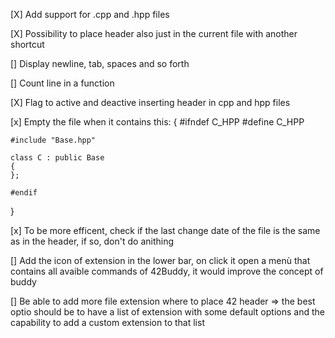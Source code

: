 [X] Add support for .cpp and .hpp files

[X] Possibility to place header also just in the current file with another shortcut

[] Display newline, tab, spaces and so forth

[] Count line in a function

[X] Flag to active and deactive inserting header in cpp and hpp files

[x] Empty the file when it contains this:
{
	#ifndef C_HPP
	#define C_HPP

	#include "Base.hpp"

	class C : public Base
	{
	};

	#endif
}

[x] To be more efficent, check if the last change date of the file is the same as in the header, if so, don't do anithing 

[] Add the icon of extension in the lower bar, on click it open a menù that contains all avaible commands of 42Buddy, it would improve the concept of buddy

[] Be able to add more file extension where to place 42 header
	=> the best optio should be to have a list of extension with some default options
		and the capability to add a custom extension to that list